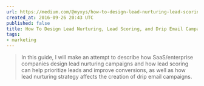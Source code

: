 ```yaml
---
url: https://medium.com/@myxys/how-to-design-lead-nurturing-lead-scoring-and-drip-email-campaigns-9961024f6605#.fcgzxguf7
created_at: 2016-09-26 20:43 UTC
published: false
title: How To Design Lead Nurturing, Lead Scoring, and Drip Email Campaigns – Medium
tags:
- marketing
---
```


<blockquote>In this guide, I will make an attempt to describe how SaaS/enterprise companies design lead nurturing campaigns and how lead scoring can help prioritize leads and improve conversions, as well as how lead nurturing strategy affects the creation of drip email campaigns.</blockquote>
